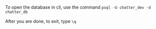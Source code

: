 To open the database in cli, use the command
`psql -U chatter_dev -d chatter_db`

After you are done, to exit, type
`\q`